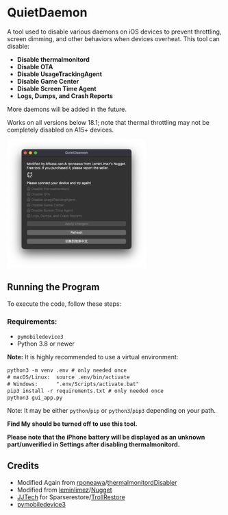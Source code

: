 # QuietDaemon

A tool used to disable various daemons on iOS devices to prevent throttling, screen dimming, and other behaviors when devices overheat. This tool can disable:

- **Disable thermalmonitord**
- **Disable OTA**
- **Disable UsageTrackingAgent**
- **Disable Game Center**
- **Disable Screen Time Agent**
- **Logs, Dumps, and Crash Reports**

More daemons will be added in the future.

Works on all versions below 18.1; note that thermal throttling may not be completely disabled on A15+ devices.

<img src="overview.png" style="height:300px;">

## Running the Program

To execute the code, follow these steps:

### Requirements:
- `pymobiledevice3`
- Python 3.8 or newer

**Note:** It is highly recommended to use a virtual environment:

```
python3 -m venv .env # only needed once
# macOS/Linux:  source .env/bin/activate
# Windows:      ".env/Scripts/activate.bat"
pip3 install -r requirements.txt # only needed once
python3 gui_app.py
```
Note: It may be either `python`/`pip` or `python3`/`pip3` depending on your path.

**Find My should be turned off to use this tool.**

**Please note that the iPhone battery will be displayed as an unknown part/unverified in Settings after disabling thermalmonitord.**

## Credits
- Modified Again from [rponeawa](https://github.com/rponeawa)/[thermalmonitordDisabler](https://github.com/rponeawa/thermalmonitordDisabler)
- Modified from [leminlimez](https://github.com/leminlimez)/[Nugget](https://github.com/leminlimez/Nugget)
- [JJTech](https://github.com/JJTech0130) for Sparserestore/[TrollRestore](https://github.com/JJTech0130/TrollRestore)
- [pymobiledevice3](https://github.com/doronz88/pymobiledevice3)
